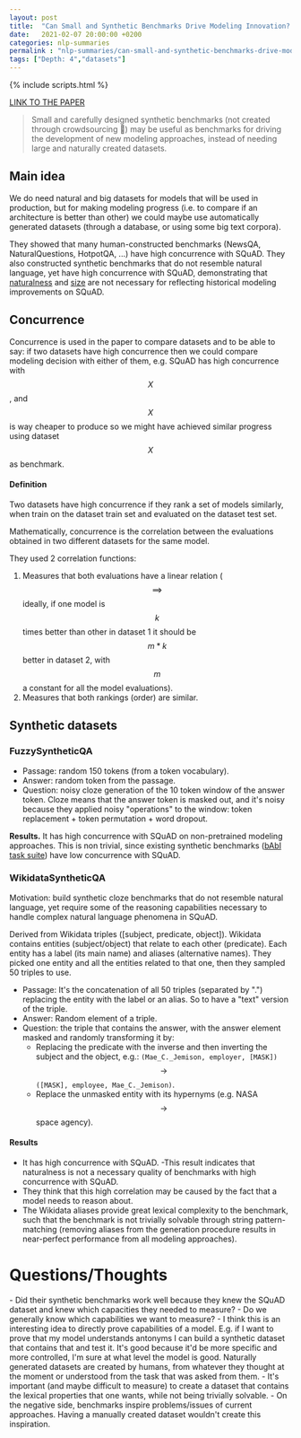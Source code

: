 ```yaml
---
layout: post
title:  "Can Small and Synthetic Benchmarks Drive Modeling Innovation? A Retrospective Study of Question Answering Modeling Approaches"
date:   2021-02-07 20:00:00 +0200
categories: nlp-summaries
permalink : "nlp-summaries/can-small-and-synthetic-benchmarks-drive-modeling-innovation"
tags: ["Depth: 4","datasets"]
---
```

{% include scripts.html %}

[LINK TO THE PAPER](https://arxiv.org/abs/1810.04805)

> Small and carefully designed synthetic benchmarks (not created through crowdsourcing 💸) may be useful as benchmarks for driving the development of new modeling approaches, instead of needing large and naturally created datasets.

## Main idea
We do need natural and big datasets for models that will be used in production, but for making modeling progress (i.e. to compare if an architecture is better than other) we could maybe use automatically generated datasets (through a database, or using some big text corpora).

They showed that many human-constructed benchmarks (NewsQA, NaturalQuestions, HotpotQA, ...) have high concurrence with SQuAD. They also constructed synthetic benchmarks that do not resemble natural language, yet have high concurrence with SQuAD, demonstrating that <u>naturalness</u> and <u>size</u> are not necessary for reflecting historical modeling improvements on SQuAD.

## Concurrence
Concurrence is used in the paper to compare datasets and to be able to say: if two datasets have high concurrence then we could compare modeling decision with either of them, e.g. SQuAD has high concurrence with $$X$$, and $$X$$ is way cheaper to produce so we might have achieved similar progress using dataset $$X$$ as benchmark.

#### Definition
Two datasets have high concurrence if they rank a set of models similarly, when train on the dataset train set and evaluated on the dataset test set.

Mathematically, concurrence is the correlation between the evaluations obtained in two different datasets for the same model.

They used 2 correlation functions:
1. Measures that both evaluations have a linear relation ($$\implies$$ ideally, if one model is $$k$$ times better than other in dataset 1 it should be $$m*k$$ better in dataset 2, with $$m$$ a constant for all the model evaluations).
1. Measures that both rankings (order) are similar.

## Synthetic datasets
### FuzzySyntheticQA
- Passage: random 150 tokens (from a token vocabulary).
- Answer: random token from the passage.
- Question: noisy cloze generation of the 10 token window of the answer token. Cloze means that the answer token is masked out, and it's noisy because they applied noisy "operations" to  the window: token replacement + token permutation + word dropout.

**Results.** It has high concurrence with SQuAD on non-pretrained modeling approaches. This is non trivial, since existing synthetic benchmarks ([bAbI task suite](https://arxiv.org/abs/1502.05698)) have low concurrence with SQuAD.

### WikidataSyntheticQA
Motivation: build synthetic cloze benchmarks that do not resemble natural language, yet require some of the reasoning capabilities necessary to handle complex natural language phenomena in SQuAD.

 Derived from Wikidata triples ([subject, predicate, object]). Wikidata contains entities (subject/object) that relate to each other (predicate). Each entity has a label (its main name) and aliases (alternative names). They picked one entity and all the entities related to that one, then they sampled 50 triples to use.
 - Passage: It's the concatenation of all 50 triples (separated by ".") replacing the entity with the label or an alias. So to have a "text" version of the triple.
 - Answer: Random element of a triple.
 - Question: the triple that contains the answer, with the answer element masked and randomly transforming it by:
    - Replacing the predicate with the inverse and then inverting the subject and the object, e.g.: `(Mae_C._Jemison, employer, [MASK])` $$\rightarrow$$ `([MASK], employee, Mae_C._Jemison)`.
    - Replace the unmasked entity with its hypernyms (e.g. NASA $$\rightarrow$$ space agency).

#### Results
- It has high concurrence with SQuAD.
-This result indicates that naturalness is not a necessary quality of benchmarks with high concurrence with SQuAD.
- They think that this high correlation may be caused by  the fact that a model needs to reason about.
- The Wikidata aliases provide great lexical complexity  to the benchmark, such that the benchmark is not trivially solvable through string pattern-matching (removing aliases from the generation procedure results in near-perfect performance from all modeling approaches).

<h1 class="post-thoughts"><span>Questions/Thoughts</span></h1>
- Did their synthetic benchmarks work well because they knew the SQuAD dataset and knew which capacities they needed to measure?
  - Do we generally know which capabilities we want to measure?
- I think this is an interesting idea to directly prove capabilities of a model. E.g. if I want to prove that my model understands antonyms I can build a synthetic dataset that contains that and test it. It's good because it'd be more specific and more controlled, I'm sure at what level the model is good. Naturally generated datasets are created by humans, from whatever they thought at the moment or  understood from the task that was asked from them.
- It's important (and maybe difficult to measure) to create a dataset that contains the lexical properties that one wants, while not being trivially solvable.
- On the negative  side, benchmarks inspire problems/issues of current approaches. Having a manually created dataset wouldn't create this inspiration.

